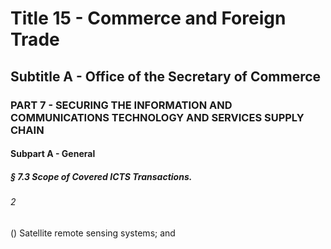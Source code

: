 
# Title 15 - Commerce and Foreign Trade
## Subtitle A - Office of the Secretary of Commerce
### PART 7 - SECURING THE INFORMATION AND COMMUNICATIONS TECHNOLOGY AND SERVICES SUPPLY CHAIN
#### Subpart A - General
##### § 7.3 Scope of Covered ICTS Transactions.
###### 2

() Satellite remote sensing systems; and
